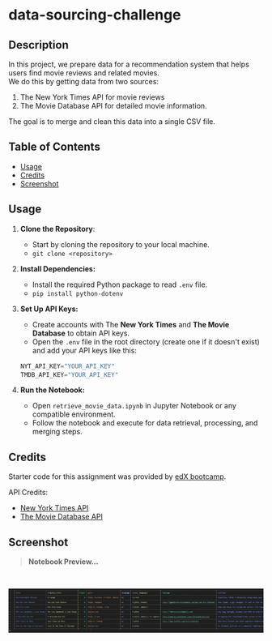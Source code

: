 # data-sourcing-challenge

## Description

In this project, we prepare data for a recommendation system that helps users find movie reviews and related movies.  
We do this by getting data from two sources:

1. The New York Times API for movie reviews
2. The Movie Database API for detailed movie information.  

The goal is to merge and clean this data into a single CSV file. 

## Table of Contents
- [Usage](#usage)
- [Credits](#credits)
- [Screenshot](#screenshot)

## Usage

1. **Clone the Repository**: 
    - Start by cloning the repository to your local machine.
    - `git clone <repository>`

2. **Install Dependencies:**
    - Install the required Python package to read `.env` file.
    - `pip install python-dotenv`

3. **Set Up API Keys:**
    - Create accounts with The **New York Times** and **The Movie Database** to obtain API keys.  
    - Open the `.env` file in the root directory (create one if it doesn't exist) and add your API keys like this:
    ```python
    NYT_API_KEY="YOUR_API_KEY"
    TMDB_API_KEY="YOUR_API_KEY"
    ```

4. **Run the Notebook:**
    - Open `retrieve_movie_data.ipynb` in Jupyter Notebook or any compatible environment.
    - Follow the notebook and execute for data retrieval, processing, and merging steps.

## Credits

Starter code for this assignment was provided by [edX bootcamp](https://www.edx.org/boot-camps).

API Credits:
- [New York Times API](https://developer.nytimes.com/docs/articlesearch-product/1/overview)
- [The Movie Database API](https://developer.themoviedb.org/docs/getting-started)


## Screenshot

>**Notebook Preview...**

<br> <p align="center"> 
![Application Preview](./images/preview.png)
</p>
